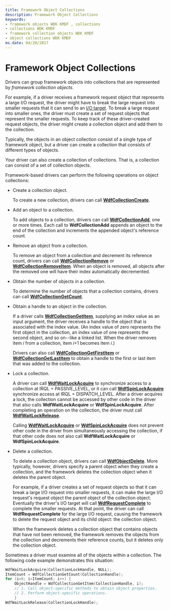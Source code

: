 ```yaml
---
title: Framework Object Collections
description: Framework Object Collections
keywords:
- framework objects WDK KMDF , collections
- collections WDK KMDF
- framework collection objects WDK KMDF
- object collections WDK KMDF
ms.date: 04/20/2017
---
```


# Framework Object Collections





Drivers can group framework objects into collections that are represented by *framework collection objects*.

For example, if a driver receives a framework request object that represents a large I/O request, the driver might have to break the large request into smaller requests that it can send to an [I/O target](./introduction-to-i-o-targets.md). To break a large request into smaller ones, the driver must create a set of request objects that represent the smaller requests. To keep track of these driver-created request objects, the driver might create a collection object and add them to the collection.

Typically, the objects in an object collection consist of a single type of framework object, but a driver can create a collection that consists of different types of objects.

Your driver can also create a collection of collections. That is, a collection can consist of a set of collection objects.

Framework-based drivers can perform the following operations on object collections:

-   Create a collection object.

    To create a new collection, drivers can call [**WdfCollectionCreate**](/windows-hardware/drivers/ddi/wdfcollection/nf-wdfcollection-wdfcollectioncreate).

-   Add an object to a collection.

    To add objects to a collection, drivers can call [**WdfCollectionAdd**](/windows-hardware/drivers/ddi/wdfcollection/nf-wdfcollection-wdfcollectionadd), one or more times. Each call to **WdfCollectionAdd** appends an object to the end of the collection and increments the appended object's reference count.

-   Remove an object from a collection.

    To remove an object from a collection and decrement its reference count, drivers can call [**WdfCollectionRemove**](/windows-hardware/drivers/ddi/wdfcollection/nf-wdfcollection-wdfcollectionremove) or [**WdfCollectionRemoveItem**](/windows-hardware/drivers/ddi/wdfcollection/nf-wdfcollection-wdfcollectionremoveitem). When an object is removed, all objects after the removed one will have their index automatically decremented.

-   Obtain the number of objects in a collection.

    To determine the number of objects that a collection contains, drivers can call [**WdfCollectionGetCount**](/windows-hardware/drivers/ddi/wdfcollection/nf-wdfcollection-wdfcollectiongetcount).

-   Obtain a handle to an object in the collection.

    If a driver calls [**WdfCollectionGetItem**](/windows-hardware/drivers/ddi/wdfcollection/nf-wdfcollection-wdfcollectiongetitem), supplying an index value as an input argument, the driver receives a handle to the object that is associated with the index value. (An index value of zero represents the first object in the collection, an index value of one represents the second object, and so on--like a linked list. When the driver removes item *i* from a collection, item *i*+1 becomes item *i*.)

    Drivers can also call [**WdfCollectionGetFirstItem**](/windows-hardware/drivers/ddi/wdfcollection/nf-wdfcollection-wdfcollectiongetfirstitem) or [**WdfCollectionGetLastItem**](/windows-hardware/drivers/ddi/wdfcollection/nf-wdfcollection-wdfcollectiongetlastitem) to obtain a handle to the first or last item that was added to the collection.

-   Lock a collection.

    A driver can call [**WdfWaitLockAcquire**](/previous-versions/ff551168(v=vs.85)) to synchronize access to a collection at IRQL = PASSIVE\_LEVEL, or it can call [**WdfSpinLockAcquire**](/previous-versions/windows/hardware/drivers/ff550040(v=vs.85)) synchronize access at IRQL = DISPATCH\_LEVEL. After a driver acquires a lock, the collection cannot be accessed by other code in the driver that also calls **WdfWaitLockAcquire** or **WdfSpinLockAcquire**. After completing an operation on the collection, the driver must call [**WdfWaitLockRelease**](/windows-hardware/drivers/ddi/wdfsync/nf-wdfsync-wdfwaitlockrelease).

    Calling [**WdfWaitLockAcquire**](/previous-versions/ff551168(v=vs.85)) or [**WdfSpinLockAcquire**](/previous-versions/windows/hardware/drivers/ff550040(v=vs.85)) does not prevent other code in the driver from simultaneously accessing the collection, if that other code does not also call **WdfWaitLockAcquire** or **WdfSpinLockAcquire**.

-   Delete a collection.

    To delete a collection object, drivers can call [**WdfObjectDelete**](/windows-hardware/drivers/ddi/wdfobject/nf-wdfobject-wdfobjectdelete). More typically, however, drivers specify a parent object when they create a collection, and the framework deletes the collection object when it deletes the parent object.

    For example, if a driver creates a set of request objects so that it can break a large I/O request into smaller requests, it can make the large I/O request's request object the parent object of the collection object. Eventually the driver's I/O target will call [**WdfRequestComplete**](/windows-hardware/drivers/ddi/wdfrequest/nf-wdfrequest-wdfrequestcomplete) to complete the smaller requests. At that point, the driver can call **WdfRequestComplete** for the large I/O request, causing the framework to delete the request object and its child object: the collection object.

    When the framework deletes a collection object that contains objects that have not been removed, the framework removes the objects from the collection and decrements their reference counts, but it deletes only the collection object.

Sometimes a driver must examine all of the objects within a collection. The following code example demonstrates this situation:

```cpp
WdfWaitLockAcquire(CollectionLockHandle, NULL);
ItemCount = WdfCollectionGetCount(CollectionHandle);
for (i=0; i<ItemCount; i++) {
    ObjectHandle = WdfCollectionGetItem(CollectionHandle, i);
    // 1. Call object-specific methods to obtain object properties.
    // 2. Perform object-specific operations.
    }
WdfWaitLockRelease(CollectionLockHandle);
```